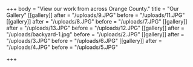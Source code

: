 +++
body = "View our work from across Orange County."
title = "Our Gallery"
[[gallery]]
after = "/uploads/9.JPG"
before = "/uploads/11.JPG"
[[gallery]]
after = "/uploads/8.JPG"
before = "/uploads/7.JPG"
[[gallery]]
after = "/uploads/13.JPG"
before = "/uploads/12.JPG"
[[gallery]]
after = "/uploads/backyard-1.jpg"
before = "/uploads/2.JPG"
[[gallery]]
after = "/uploads/3.JPG"
before = "/uploads/6.JPG"
[[gallery]]
after = "/uploads/4.JPG"
before = "/uploads/5.JPG"

+++
